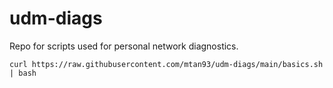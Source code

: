 # udm-diags
Repo for scripts used for personal network diagnostics.
```
curl https://raw.githubusercontent.com/mtan93/udm-diags/main/basics.sh | bash
```
